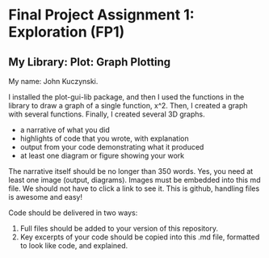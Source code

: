 # Final Project Assignment 1: Exploration (FP1)

## My Library: Plot: Graph Plotting
My name: John Kuczynski. 

I installed the plot-gui-lib package, and then I used the functions in the library to draw a graph of a single function, x^2. 
Then, I created a graph with several functions. Finally, I created several 3D graphs. 

* a narrative of what you did
* highlights of code that you wrote, with explanation
* output from your code demonstrating what it produced
* at least one diagram or figure showing your work

The narrative itself should be no longer than 350 words. Yes, you need at least one image (output, diagrams). Images must be embedded into this md file. We should not have to click a link to see it. This is github, handling files is awesome and easy!

Code should be delivered in two ways:

1. Full files should be added to your version of this repository.
1. Key excerpts of your code should be copied into this .md file, formatted to look like code, and explained.
